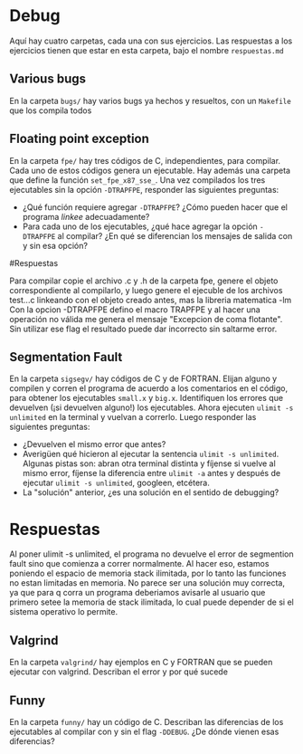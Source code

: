 # Debug

Aquí hay cuatro carpetas, cada una con sus ejercicios. Las respuestas a los ejercicios 
tienen que estar en esta carpeta, bajo el nombre `respuestas.md`

## Various bugs

En la carpeta `bugs/` hay varios bugs ya hechos y resueltos, con un `Makefile` que los compila todos

## Floating point exception

En la carpeta `fpe/` hay tres códigos de C, independientes, para compilar. 
Cada uno de estos códigos genera un ejecutable. Hay además una carpeta que
define la función `set_fpe_x87_sse_`. Una vez compilados los tres ejecutables
sin la opción `-DTRAPFPE`, responder las siguientes preguntas:

- ¿Qué función requiere agregar `-DTRAPFPE`? ¿Cómo pueden hacer que el
programa *linkee* adecuadamente?
- Para cada uno de los ejecutables, ¿qué hace agregar la opción `-DTRAPFPE` al compilar? ¿En qué se diferencian 
los mensajes de salida con y sin esa opción?

#Respuestas

Para compilar copie el archivo .c y .h de la carpeta fpe, genere el objeto correspondiente al compilarlo, y luego genere el ejecuble de los archivos test...c linkeando con el objeto creado antes, mas la libreria matematica -lm Con la opcion -DTRAPFPE defino el macro TRAPFPE y al hacer una operación no válida me genera el mensaje "Excepcion de coma flotante". Sin utilizar ese flag el resultado puede dar incorrecto sin saltarme error.


## Segmentation Fault

En la carpeta `sigsegv/` hay códigos de C y de FORTRAN. Elijan alguno
y compilen y corren el programa de acuerdo a los comentarios en el código,
para obtener los ejecutables `small.x` y `big.x`.
Identifiquen los errores que devuelven (¡si devuelven alguno!) los ejecutables.
Ahora ejecuten `ulimit -s unlimited` en la terminal y vuelvan a correrlo. Luego
responder las siguientes preguntas:

- ¿Devuelven el mismo error que antes?
- Averigüen qué hicieron al ejecutar la sentencia `ulimit -s unlimited`. Algunas pistas
son: abran otra terminal distinta y fíjense si vuelve al mismo error, fíjense la diferencia
entre `ulimit -a` antes y después de ejecutar `ulimit -s unlimited`, googleen, etcétera.
- La "solución" anterior, ¿es una solución en el sentido de debugging?

# Respuestas 

Al poner ulimit -s unlimited, el programa no devuelve el error de segmention
fault sino que comienza a correr normalmente. Al hacer eso, estamos poniendo
el espacio de memoria stack ilimitada, por lo tanto las funciones no estan
limitadas en memoria.
No parece ser una solución muy correcta, ya que para q corra un programa
deberiamos avisarle al usuario que primero setee la memoria de stack
ilimitada, lo cual puede depender de si el sistema operativo lo permite.

## Valgrind

En la carpeta `valgrind/` hay ejemplos en C y FORTRAN que se pueden ejecutar
con valgrind. Describan el error y por qué sucede

## Funny

En la carpeta `funny/` hay un código de C. Describan las diferencias de los ejecutables
al compilar con y sin el flag `-DDEBUG`. ¿De dónde vienen esas diferencias?

